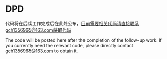 # DPD
代码将在后续工作完成后在此处公布，目前需要相关代码请直接联系gch1356965@163.com获取代码

The code will be posted here after the completion of the follow-up work. If you currently need the relevant code, please directly contact gch1356965@163.com to obtain it.
